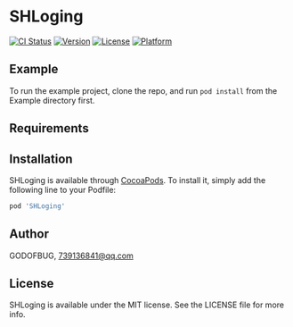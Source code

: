 # SHLoging

[![CI Status](https://img.shields.io/travis/GODOFBUG/SHLoging.svg?style=flat)](https://travis-ci.org/GODOFBUG/SHLoging)
[![Version](https://img.shields.io/cocoapods/v/SHLoging.svg?style=flat)](https://cocoapods.org/pods/SHLoging)
[![License](https://img.shields.io/cocoapods/l/SHLoging.svg?style=flat)](https://cocoapods.org/pods/SHLoging)
[![Platform](https://img.shields.io/cocoapods/p/SHLoging.svg?style=flat)](https://cocoapods.org/pods/SHLoging)

## Example

To run the example project, clone the repo, and run `pod install` from the Example directory first.

## Requirements

## Installation

SHLoging is available through [CocoaPods](https://cocoapods.org). To install
it, simply add the following line to your Podfile:

```ruby
pod 'SHLoging'
```

## Author

GODOFBUG, 739136841@qq.com

## License

SHLoging is available under the MIT license. See the LICENSE file for more info.
